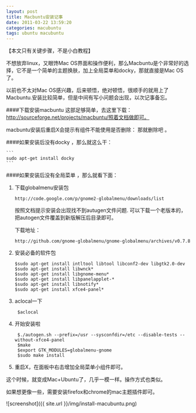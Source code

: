 ```yaml
---
layout: post
title: Macbuntu安装记事
date: 2011-03-22 13:59:20
categories: macubuntu
tags: ubuntu macubuntu 
---
```


【本文只有关键步骤，不是小白教程】
 
不想放弃linux，又眼馋Mac OS界面和操作便利，那么Macbuntu是个非常好的选择，它不是一个简单的主题换肤，加上全局菜单和docky，那就直接是Mac OS了。

以前也不太对Mac OS感兴趣，后来顿悟，绝对顿悟，很顺手的就用上了Macbuntu.安装比较简单，但是中间有写小问题会出现，以次记事备忘。
 
####下载安装macbuntu
   这部足够简单，去这里下载：http://sourceforge.net/projects/macbuntu/照着文档做即可。
 
   macbuntu安装后重启X会提示有组件不能使用是否删除： 那就删除吧 。
   
####如果安装后没有docky ，那么就这么干：

    ```
    sudo apt-get install docky  
    ```
   
####如果安装后没有全局菜单 ，那么就看下面：

1. 下载globalmenu安装包

	`http://code.google.com/p/gnome2-globalmenu/downloads/list`
 
   按照文档提示安装会出现找不到autugen文件问题. 可以下载一个老版本的，把autogen文件覆盖到新版解压后目录即可。
   
   下载地址：
   
   `http://github.com/gnome-globalmenu/gnome-globalmenu/archives/v0.7.8`
     
 
2. 安装必备的软件包

	```
	$sudo apt-get install intltool libtool libconf2-dev libgtk2.0-dev  
	$sudo apt-get install libwnck*  
	$sudo apt-get install libgnome-menu*  
	$sudo apt-get install libpanelapplet-*  
	$sudo apt-get install libnotify*  
	$sudo apt-get install xfce4-panel*  
	```
 
3. aclocal一下
 
   ```
    $aclocal  
   ```

4. 开始安装啦
 
   ```
    $./autogen.sh --prefix=/usr --sysconfdir=/etc --disable-tests --without-xfce4-panel     
    $make
    $export GTK_MODULES=globalmenu-gnome
    $sudo make install  
   ```

5. 重启X，在面板中右击增加全局菜单小组件即可。
 
这个时候，就变成Mac+Ubuntu了，几乎一模一样。操作方式也类似。

如果想更像一些，需要安装firefox和chrome的mac主题插件即可。

![screenshot]({{ site.url }}/img/install-macubuntu.png)